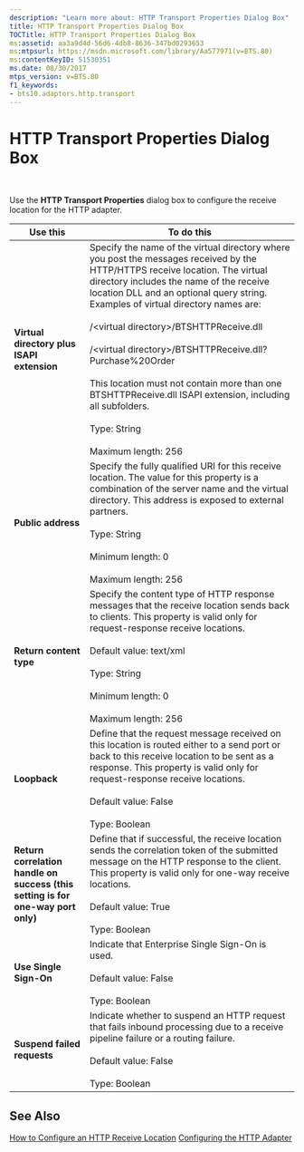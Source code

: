 ```yaml
---
description: "Learn more about: HTTP Transport Properties Dialog Box"
title: HTTP Transport Properties Dialog Box
TOCTitle: HTTP Transport Properties Dialog Box
ms:assetid: aa3a9d4d-56d6-4db8-8636-347bd0293653
ms:mtpsurl: https://msdn.microsoft.com/library/Aa577971(v=BTS.80)
ms:contentKeyID: 51530351
ms.date: 08/30/2017
mtps_version: v=BTS.80
f1_keywords:
- bts10.adaptors.http.transport
---
```


# HTTP Transport Properties Dialog Box

 

Use the **HTTP Transport Properties** dialog box to configure the receive location for the HTTP adapter.

<table>
<thead>
<tr class="header">
<th>Use this</th>
<th>To do this</th>
</tr>
</thead>
<tbody>
<tr class="odd">
<td><strong>Virtual directory plus ISAPI extension</strong></td>
<td>Specify the name of the virtual directory where you post the messages received by the HTTP/HTTPS receive location. The virtual directory includes the name of the receive location DLL and an optional query string. Examples of virtual directory names are:<br />
<br />
/&lt;virtual directory&gt;/BTSHTTPReceive.dll<br />
<br />
/&lt;virtual directory&gt;/BTSHTTPReceive.dll?Purchase%20Order<br />
<br />
This location must not contain more than one BTSHTTPReceive.dll ISAPI extension, including all subfolders.<br />
<br />
Type: String<br />
<br />
Maximum length: 256</td>
</tr>
<tr class="even">
<td><strong>Public address</strong></td>
<td>Specify the fully qualified URI for this receive location. The value for this property is a combination of the server name and the virtual directory. This address is exposed to external partners.<br />
<br />
Type: String<br />
<br />
Minimum length: 0<br />
<br />
Maximum length: 256</td>
</tr>
<tr class="odd">
<td><strong>Return content type</strong></td>
<td>Specify the content type of HTTP response messages that the receive location sends back to clients. This property is valid only for request-response receive locations.<br />
<br />
Default value: text/xml<br />
<br />
Type: String<br />
<br />
Minimum length: 0<br />
<br />
Maximum length: 256</td>
</tr>
<tr class="even">
<td><strong>Loopback</strong></td>
<td>Define that the request message received on this location is routed either to a send port or back to this receive location to be sent as a response. This property is valid only for request-response receive locations.<br />
<br />
Default value: False<br />
<br />
Type: Boolean</td>
</tr>
<tr class="odd">
<td><strong>Return correlation handle on success (this setting is for one-way port only)</strong></td>
<td>Define that if successful, the receive location sends the correlation token of the submitted message on the HTTP response to the client. This property is valid only for one-way receive locations.<br />
<br />
Default value: True<br />
<br />
Type: Boolean</td>
</tr>
<tr class="even">
<td><strong>Use Single Sign-On</strong></td>
<td>Indicate that Enterprise Single Sign-On is used.<br />
<br />
Default value: False<br />
<br />
Type: Boolean</td>
</tr>
<tr class="odd">
<td><strong>Suspend failed requests</strong></td>
<td>Indicate whether to suspend an HTTP request that fails inbound processing due to a receive pipeline failure or a routing failure.<br />
<br />
Default value: False<br />
<br />
Type: Boolean</td>
</tr>
</tbody>
</table>


## See Also

[How to Configure an HTTP Receive Location](https://msdn.microsoft.com/library/aa561370\(v=bts.80\))  
[Configuring the HTTP Adapter](https://msdn.microsoft.com/library/aa560119\(v=bts.80\))

